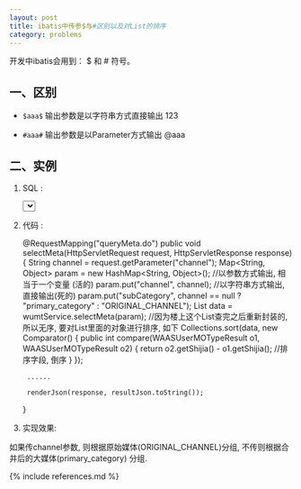 ```yaml
---
layout: post
title: ibatis中传参$与#区别以及对List的排序
category: problems
---
```

开发中ibatis会用到： $ 和 # 符号。
 
一、区别
-----------

* `$aaa$` 输出参数是以字符串方式直接输出 123

* `#aaa#` 输出参数是以Parameter方式输出 @aaa

二、实例
-----------

1. SQL :


	<select id="selectMetaMandao"  parameterClass="java.util.HashMap" resultMap="WaasmetaMandaoMap" >  
		SELECT $subCategory$ rchannel,sum(mandao) mandao from
		( SELECT nvl(channel,'-') channel,ROUND(count(1)*0.1131) mandao  FROM WAAS_VIEW_USER_RESULT a 
		AND not EXISTS (
		SELECT msgid
		  FROM DT_XMS_MT b
		 WHERE EXISTS
			   (SELECT MSGID FROM WAAS_VIEW_USER_RESULT WHERE STATUS = 'SUCCESS' AND msgid = b.msgid)
		AND msgid = a.msgid)
		   GROUP BY channel) d LEFT JOIN waas_channel_summary c ON d.channel = c.original_channel 
		<isNotEmpty property="channel">
				WHERE c.original_channel LIKE '%'||#channel#||'%' 
		 </isNotEmpty>
		   GROUP BY $subCategory$
	</select>


2. 代码 : 

	@RequestMapping("queryMeta.do")
	public void selectMeta(HttpServletRequest request, HttpServletResponse response) {
		String channel = request.getParameter("channel");
		Map<String, Object> param = new HashMap<String, Object>();
		//以参数方式输出, 相当于一个变量 (活的)
		param.put("channel", channel); 
		//以字符串方式输出, 直接输出(死的)
		param.put("subCategory", channel == null ? "primary_category" : "ORIGINAL_CHANNEL"); 
		List<WAASUserMOTypeResult> data = wumtService.selectMeta(param);
		//因为楼上这个List查完之后重新封装的, 所以无序, 要对List里面的对象进行排序, 如下
		Collections.sort(data, new Comparator<WAASUserMOTypeResult>() {
			public int compare(WAASUserMOTypeResult o1, WAASUserMOTypeResult o2) {
				return o2.getShijia() - o1.getShijia(); //排序字段, 倒序
			}
		});
		
		......
		
		renderJson(response, resultJson.toString());

	}


3. 实现效果:

如果传channel参数, 则根据原始媒体(ORIGINAL_CHANNEL)分组, 不传则根据合并后的大媒体(primary_category) 分组.


{% include references.md %}
